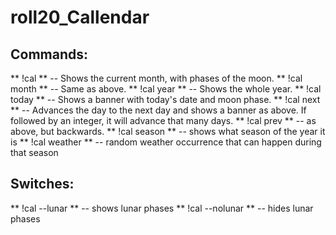 # roll20_Callendar

## Commands:
** !cal ** -- Shows the current month, with phases of the moon.
** !cal month ** -- Same as above.
** !cal year ** -- Shows the whole year.
** !cal today ** -- Shows a banner with today's date and moon phase.
** !cal next ** -- Advances the day to the next day and shows a banner as above. If followed by an integer, it will advance that many days.
** !cal prev ** -- as above, but backwards.
** !cal season ** -- shows what season of the year it is
** !cal weather ** -- random weather occurrence that can happen during that season

## Switches:
** !cal --lunar ** -- shows lunar phases
** !cal --nolunar ** -- hides lunar phases